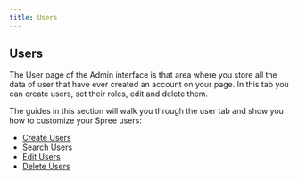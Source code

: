 ```yaml
---
title: Users
---
```


## Users

The User page of the Admin interface is that area where you store all the data of user that have ever created an account on your page. In this tab you can create users, set their roles, edit and delete them.

The guides in this section will walk you through the user tab and show you how to customize your Spree users:

* [Create Users](/users/creating_users.md)
* [Search Users](/users/search_users.md)
* [Edit Users](/users/editing_users.md)
* [Delete Users](/users/deleting_users.md)

